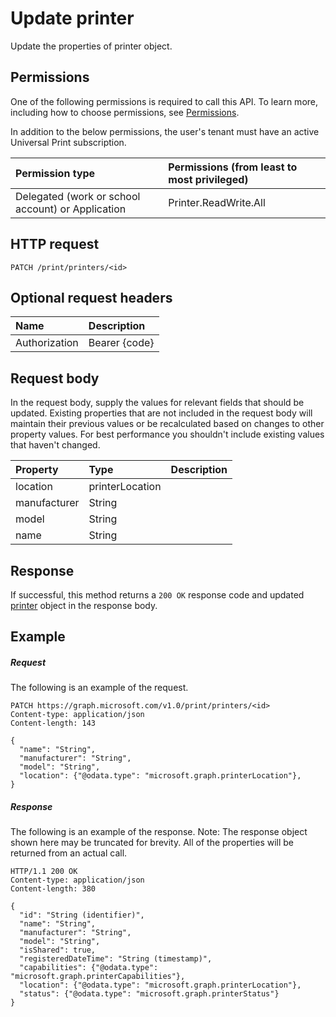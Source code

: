 # Update printer

Update the properties of printer object.
## Permissions
One of the following permissions is required to call this API. To learn more, including how to choose permissions, see [Permissions](../../../concepts/permissions_reference.md).

In addition to the below permissions, the user's tenant must have an active Universal Print subscription.

|Permission type                        | Permissions (from least to most privileged)              |
|:--------------------------------------|:---------------------------------------------------------|
|Delegated (work or school account) or Application | Printer.ReadWrite.All |

## HTTP request
<!-- { "blockType": "ignored" } -->
```http
PATCH /print/printers/<id>
```
## Optional request headers
| Name       | Description|
|:-----------|:-----------|
| Authorization | Bearer {code} |

## Request body
In the request body, supply the values for relevant fields that should be updated. Existing properties that are not included in the request body will maintain their previous values or be recalculated based on changes to other property values. For best performance you shouldn't include existing values that haven't changed.

| Property     | Type        | Description |
|:-------------|:------------|:------------|
|location|printerLocation||
|manufacturer|String||
|model|String||
|name|String||

## Response
If successful, this method returns a `200 OK` response code and updated [printer](../resources/printer.md) object in the response body.
## Example
##### Request
The following is an example of the request.
<!-- {
  "blockType": "request",
  "name": "update_printer"
}-->
```http
PATCH https://graph.microsoft.com/v1.0/print/printers/<id>
Content-type: application/json
Content-length: 143

{
  "name": "String",
  "manufacturer": "String",
  "model": "String",
  "location": {"@odata.type": "microsoft.graph.printerLocation"},
}
```
##### Response
The following is an example of the response. Note: The response object shown here may be truncated for brevity. All of the properties will be returned from an actual call.
<!-- {
  "blockType": "response",
  "truncated": true,
  "@odata.type": "microsoft.graph.printer"
} -->
```http
HTTP/1.1 200 OK
Content-type: application/json
Content-length: 380

{
  "id": "String (identifier)",
  "name": "String",
  "manufacturer": "String",
  "model": "String",
  "isShared": true,
  "registeredDateTime": "String (timestamp)",
  "capabilities": {"@odata.type": "microsoft.graph.printerCapabilities"},
  "location": {"@odata.type": "microsoft.graph.printerLocation"},
  "status": {"@odata.type": "microsoft.graph.printerStatus"}
}
```

<!-- uuid: 8fcb5dbc-d5aa-4681-8e31-b001d5168d79
2015-10-25 14:57:30 UTC -->
<!-- {
  "type": "#page.annotation",
  "description": "Update printer",
  "keywords": "",
  "section": "documentation",
  "tocPath": ""
}-->